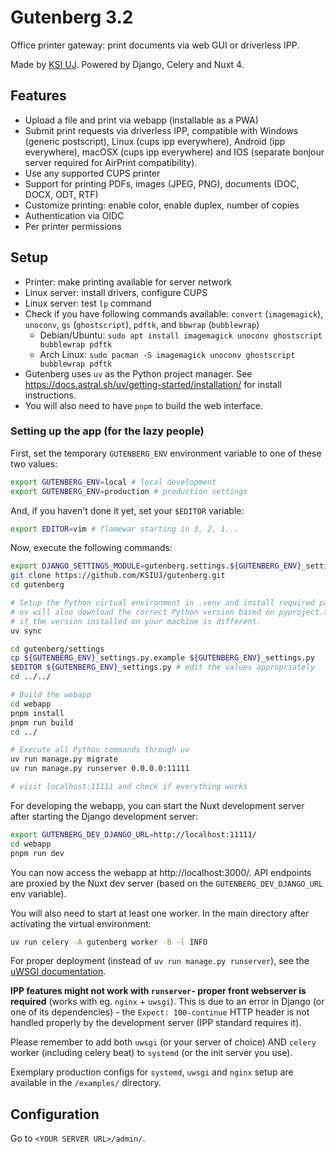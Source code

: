 # Gutenberg 3.2

Office printer gateway: print documents via web GUI or driverless IPP.

Made by [KSI UJ](http://ksi.ii.uj.edu.pl). Powered by Django, Celery and Nuxt 4.

## Features

- Upload a file and print via webapp (installable as a PWA)
- Submit print requests via driverless IPP, compatible with Windows (generic postscript), Linux (cups ipp everywhere),
  Android (ipp everywhere), macOSX (cups ipp everywhere) and IOS (separate bonjour server required for AirPrint
  compatibility).
- Use any supported CUPS printer
- Support for printing PDFs, images (JPEG, PNG), documents (DOC, DOCX, ODT, RTF)
- Customize printing: enable color, enable duplex, number of copies
- Authentication via OIDC
- Per printer permissions

## Setup

- Printer: make printing available for server network
- Linux server: install drivers, configure CUPS
- Linux server: test `lp` command
- Check if you have following commands available: `convert` (`imagemagick`),
  `unoconv`, `gs` (`ghostscript`), `pdftk`, and `bbwrap` (`bubblewrap`)
    - Debian/Ubuntu: `sudo apt install imagemagick unoconv ghostscript bubblewrap pdftk`
    - Arch Linux: `sudo pacman -S imagemagick unoconv ghostscript bubblewrap pdftk`
- Gutenberg uses `uv` as the Python project manager.
  See https://docs.astral.sh/uv/getting-started/installation/ for install instructions.
- You will also need to have `pnpm` to build the web interface.

### Setting up the app (for the lazy people)

First, set the temporary `GUTENBERG_ENV` environment variable to one of these two values:

```sh
export GUTENBERG_ENV=local # local development
export GUTENBERG_ENV=production # production settings
```

And, if you haven't done it yet, set your `$EDITOR` variable:

```sh
export EDITOR=vim # flamewar starting in 3, 2, 1...
```

Now, execute the following commands:

```sh
export DJANGO_SETTINGS_MODULE=gutenberg.settings.${GUTENBERG_ENV}_settings
git clone https://github.com/KSIUJ/gutenberg.git
cd gutenberg

# Setup the Python virtual environment in .venv and install required packages.
# uv will also download the correct Python version based on pyproject.toml,
# if the version installed on your machine is different.
uv sync

cd gutenberg/settings
cp ${GUTENBERG_ENV}_settings.py.example ${GUTENBERG_ENV}_settings.py
$EDITOR ${GUTENBERG_ENV}_settings.py # edit the values appropriately
cd ../../

# Build the webapp
cd webapp
pnpm install
pnpm run build
cd ../

# Execute all Python commands through uv
uv run manage.py migrate
uv run manage.py runserver 0.0.0.0:11111

# visit localhost:11111 and check if everything works
```

For developing the webapp, you can start the Nuxt development server after
starting the Django development server:
```sh
export GUTENBERG_DEV_DJANGO_URL=http://localhost:11111/
cd webapp
pnpm run dev
```
You can now access the webapp at http://localhost:3000/.
API endpoints are proxied by the Nuxt dev server (based on the `GUTENBERG_DEV_DJANGO_URL` env variable).

You will also need to start at least one worker. In the main directory after activating the virtual environment:

```sh
uv run celery -A gutenberg worker -B -l INFO
```

For proper deployment (instead of `uv run manage.py runserver`), see the
[uWSGI documentation](http://uwsgi-docs.readthedocs.io/en/latest/tutorials/Django_and_nginx.html).

**IPP features might not work with `runserver`- proper front webserver is required** (works with eg. `nginx` + `uwsgi`).
This is due to an error in Django (or one of its dependencies) - the `Expect: 100-continue` HTTP header is not handled
properly by the development server (IPP standard requires it).

Please remember to add both `uwsgi` (or your server of choice) AND `celery` worker (including celery beat) to `systemd`
(or the init server you use).

Exemplary production configs for `systemd`, `uwsgi` and `nginx` setup are available in the `/examples/` directory.
## Configuration

Go to `<YOUR SERVER URL>/admin/`.
